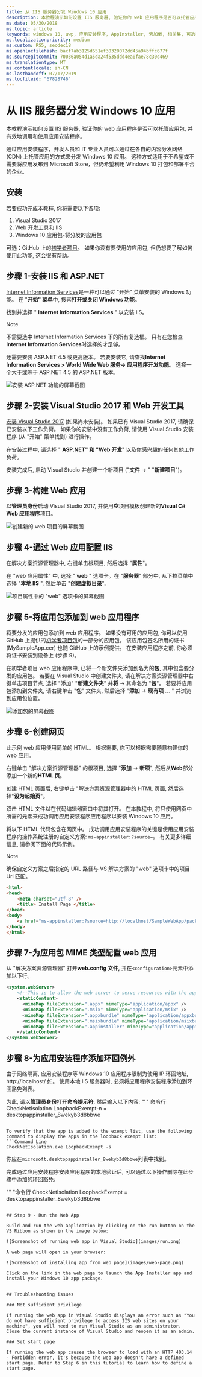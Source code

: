```yaml
---
title: 从 IIS 服务器分发 Windows 10 应用
description: 本教程演示如何设置 IIS 服务器, 验证你的 web 应用程序是否可以托管应用包, 并有效地调用和使用应用安装程序。
ms.date: 05/30/2018
ms.topic: article
keywords: windows 10, uwp, 应用安装程序, AppInstaller, 旁加载, 相关集, 可选程序包, IIS 服务器
ms.localizationpriority: medium
ms.custom: RS5, seodec18
ms.openlocfilehash: bacf7ab3125d651ef30320072dd45a94bffc677f
ms.sourcegitcommit: 70036a054d1a5da24f535ddd4ea0fae78c30d469
ms.translationtype: MT
ms.contentlocale: zh-CN
ms.lasthandoff: 07/17/2019
ms.locfileid: "67828746"
---
```

# <a name="distribute-a-windows-10-app-from-an-iis-server"></a>从 IIS 服务器分发 Windows 10 应用

本教程演示如何设置 IIS 服务器, 验证你的 web 应用程序是否可以托管应用包, 并有效地调用和使用应用安装程序。

通过应用安装程序，开发人员和 IT 专业人员可以通过在各自的内容分发网络 (CDN) 上托管应用的方式来分发 Windows 10 应用。 这种方式适用于不希望或不需要将应用发布到 Microsoft Store，但仍希望利用 Windows 10 打包和部署平台的企业。 

## <a name="setup"></a>安装

若要成功完成本教程, 你将需要以下各项:

1. Visual Studio 2017  
2. Web 开发工具和 IIS 
3. Windows 10 应用包-将分发的应用包

可选：GitHub 上的[初学者项目](https://github.com/AppInstaller/MySampleWebApp)。 如果你没有要使用的应用包, 但仍想要了解如何使用此功能, 这会很有帮助。

## <a name="step-1---install-iis-and-aspnet"></a>步骤 1-安装 IIS 和 ASP.NET 

[Internet Information Services](https://www.iis.net/)是一种可以通过 "开始" 菜单安装的 Windows 功能。 在 "**开始" 菜单**中, 搜索**打开或关闭 Windows 功能**。

找到并选择 " **Internet Information Services** " 以安装 IIS。

> [!NOTE]
> 不需要选中 Internet Information Services 下的所有复选框。 只有在您检查**Internet Information Services**时选择的才足够。

还需要安装 ASP.NET 4.5 或更高版本。 若要安装它, 请查找**Internet Information Services > World Wide Web 服务-> 应用程序开发功能**。 选择一个大于或等于 ASP.NET 4.5 的 ASP.NET 版本。

![安装 ASP.NET 功能的屏幕截图](images/install-asp.png)

## <a name="step-2---install-visual-studio-2017-and-web-development-tools"></a>步骤 2-安装 Visual Studio 2017 和 Web 开发工具 

[安装 Visual Studio 2017](https://docs.microsoft.com/visualstudio/install/install-visual-studio) (如果尚未安装)。 如果已有 Visual Studio 2017, 请确保已安装以下工作负荷。 如果你的安装中没有工作负荷, 请使用 Visual Studio 安装程序 (从 "开始" 菜单找到) 进行操作。  

在安装过程中, 请选择 " **ASP.NET" 和 "Web 开发**" 以及你感兴趣的任何其他工作负荷。 

安装完成后, 启动 Visual Studio 并创建一个新项目 ("**文件** -> " "**新建项目**")。

## <a name="step-3---build-a-web-app"></a>步骤 3-构建 Web 应用

以**管理员身份**启动 Visual Studio 2017, 并使用**空**项目模板创建新的**Visual C# Web 应用程序**项目。 

![创建新的 web 项目的屏幕截图](images/sample-web-app.png)

## <a name="step-4---configure-iis-with-our-web-app"></a>步骤 4-通过 Web 应用配置 IIS 

在解决方案资源管理器中, 右键单击根项目, 然后选择 "**属性**"。

在 "web 应用属性" 中, 选择 " **web** " 选项卡。在 "**服务器**" 部分中, 从下拉菜单中选择 "**本地 IIS** ", 然后单击 "**创建虚拟目录**"。 

![项目属性中的 "web" 选项卡的屏幕截图](images/web-tab.png)

## <a name="step-5---add-an-app-package-to-a-web-application"></a>步骤 5-将应用包添加到 web 应用程序 

将要分发的应用包添加到 web 应用程序。 如果没有可用的应用包, 你可以使用 GitHub 上提供的[初学者项目包](https://github.com/AppInstaller/MySampleWebApp/tree/master/MySampleWebApp/packages)的一部分的应用包。 该应用包签名所用的证书 (MySampleApp.cer) 也随 GitHub 上的示例提供。 在安装应用程序之前, 你必须将证书安装到设备上 (步骤 9)。

在初学者项目 web 应用程序中, 已将一个新文件夹添加到名为的**包**, 其中包含要分发的应用包。 若要在 Visual Studio 中创建文件夹, 请在解决方案资源管理器中右键单击项目节点, 选择 "添加" "**新建文件夹**" 并**将** -> 其命名为 "**包**"。 若要将应用包添加到文件夹, 请右键单击 "**包**" 文件夹, 然后选择 "**添加** -> **现有项 ...** " 并浏览到应用包位置。 

![添加包的屏幕截图](images/add-package.png)

## <a name="step-6---create-a-web-page"></a>步骤 6-创建网页

此示例 web 应用使用简单的 HTML。 根据需要, 你可以根据需要随意构建你的 web 应用。 

右键单击 "解决方案资源管理器" 的根项目, 选择 "**添加** -> **新项**", 然后从**Web**部分添加一个新的**HTML 页**。

创建 HTML 页面后, 右键单击 "解决方案资源管理器中的 HTML 页面, 然后选择"**设为起始页**"。  

双击 HTML 文件以在代码编辑器窗口中将其打开。 在本教程中, 将只使用网页中所需的元素来成功调用应用安装程序应用程序以安装 Windows 10 应用。 

将以下 HTML 代码包含在网页中。 成功调用应用安装程序的关键是使用应用安装程序向操作系统注册的自定义方案: `ms-appinstaller:?source=`。 有关更多详细信息, 请参阅下面的代码示例。

> [!NOTE]
> 确保自定义方案之后指定的 URL 路径与 VS 解决方案的 "web" 选项卡中的项目 Url 匹配。
 
```HTML
<html>
<head>
    <meta charset="utf-8" />
    <title> Install Page </title>
</head>
<body>
    <a href="ms-appinstaller:?source=http://localhost/SampleWebApp/packages/MySampleApp.appxbundle"> Install My Sample App</a>
</body>
</html>
```

## <a name="step-7---configure-the-web-app-for-app-package-mime-types"></a>步骤 7-为应用包 MIME 类型配置 web 应用

从 "解决方案资源管理器" 打开**web.config 文件,** 并在`<configuration>`元素中添加以下行。 

```xml
<system.webServer>
    <!--This is to allow the web server to serve resources with the appropriate file extension-->
    <staticContent>
      <mimeMap fileExtension=".appx" mimeType="application/appx" />
      <mimeMap fileExtension=".msix" mimeType="application/msix" />
      <mimeMap fileExtension=".appxbundle" mimeType="application/appxbundle" />
      <mimeMap fileExtension=".msixbundle" mimeType="application/msixbundle" />
      <mimeMap fileExtension=".appinstaller" mimeType="application/appinstaller" />
    </staticContent>
</system.webServer>
```

## <a name="step-8---add-loopback-exemption-for-app-installer"></a>步骤 8-为应用安装程序添加环回例外

由于网络隔离, 应用安装程序等 Windows 10 应用程序限制为使用 IP 环回地址, http://localhost/ 如。 使用本地 IIS 服务器时, 必须将应用程序安装程序添加到环回豁免列表。 

为此, 请以**管理员身份**打开**命令提示符**, 然后输入以下内容: "' ' 命令行 CheckNetIsolation LoopbackExempt-n = desktopappinstaller_8wekyb3d8bbwe
```

To verify that the app is added to the exempt list, use the following command to display the apps in the loopback exempt list: 
```Command Line
CheckNetIsolation.exe LoopbackExempt -s
```

你应在`microsoft.desktopappinstaller_8wekyb3d8bbwe`列表中找到。

完成通过应用安装程序安装应用程序的本地验证后, 可以通过以下操作删除在此步骤中添加的环回豁免:

"" "命令行 CheckNetIsolation LoopbackExempt = desktopappinstaller_8wekyb3d8bbwe
```

## Step 9 - Run the Web App 

Build and run the web application by clicking on the run button on the VS Ribbon as shown in the image below:

![Screenshot of running web app in Visual Studio](images/run.png)

A web page will open in your browser:

![Screenshot of installing app from web page](images/web-page.png)

Click on the link in the web page to launch the App Installer app and install your Windows 10 app package.


## Troubleshooting issues

### Not sufficient privilege 

If running the web app in Visual Studio displays an error such as "You do not have sufficient privilege to access IIS web sites on your machine", you will need to run Visual Studio as an administrator. Close the current instance of Visual Studio and reopen it as an admin.

### Set start page 

If running the web app causes the browser to load with an HTTP 403.14 - Forbidden error, it's because the web app doesn't have a defined start page. Refer to Step 6 in this tutorial to learn how to define a start page.
